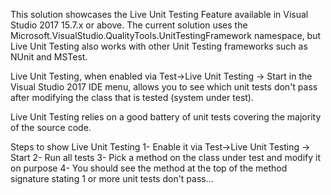 ﻿This solution showcases the Live Unit Testing Feature available
in Visual Studio 2017 15.7.x or above.
The current solution uses the Microsoft.VisualStudio.QualityTools.UnitTestingFramework
namespace, but Live Unit Testing also works with other
Unit Testing frameworks such as NUnit and MSTest.

Live Unit Testing, when enabled via Test->Live Unit Testing -> Start in the
Visual Studio 2017 IDE menu, allows you to see which unit tests don't pass
after modifying the class that is tested (system under test).

Live Unit Testing relies on a good battery of unit tests covering the majority of
the source code.

Steps to show Live Unit Testing
1- Enable it via Test->Live Unit Testing -> Start
2- Run all tests
3- Pick a method on the class under test and modify it on purpose
4- You should see the method at the top of the method signature stating 1 or more
   unit tests don't pass...